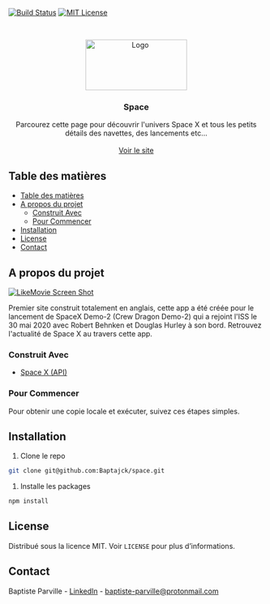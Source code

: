 <!-- PROJECT SHIELDS -->
[![Build Status][build-shield]]()
[![MIT License][license-shield]][license-url]



<!-- PROJECT LOGO -->
<br />
<p align="center">
  <a href="http://space.baptjack.fr">
    <img src="https://i.imgur.com/YD0CVyW.png" alt="Logo" width="200" height="100">
  </a>

  <h3 align="center">Space</h3>

  <p align="center">
    Parcourez cette page pour découvrir l'univers Space X et tous les petits détails des navettes, des lancements etc...
    <br />
    <br />
    <a href="http://space.baptjack.fr">Voir le site</a>
  </p>
</p>



<!-- TABLE OF CONTENTS -->
## Table des matières

- [Table des matières](#table-des-matières)
- [A propos du projet](#a-propos-du-projet)
  - [Construit Avec](#construit-avec)
  - [Pour Commencer](#pour-commencer)
- [Installation](#installation)
- [License](#license)
- [Contact](#contact)



<!-- ABOUT THE PROJECT -->
## A propos du projet

[![LikeMovie Screen Shot][product-screenshot]](https://i.imgur.com/IYOJ3VA.png)

Premier site construit totalement en anglais, cette app a été créée pour le lancement de SpaceX Demo-2 (Crew Dragon Demo-2) qui a rejoint l'ISS le 30 mai 2020 avec Robert Behnken et Douglas Hurley à son bord. Retrouvez l'actualité de Space X au travers cette app.

### Construit Avec

* [Space X (API)](https://docs.spacexdata.com/)

<!-- GETTING STARTED -->
### Pour Commencer

Pour obtenir une copie locale et exécuter, suivez ces étapes simples.

## Installation

1. Clone le repo
```sh
git clone git@github.com:Baptajck/space.git
```
1. Installe les packages
```sh
npm install
```

<!-- LICENSE -->
## License

Distribué sous la licence MIT. Voir `LICENSE` pour plus d’informations.



<!-- CONTACT -->
## Contact

Baptiste Parville - [LinkedIn](https://linkedin.com/in/baptiste-parville) - baptiste-parville@protonmail.com


<!-- MARKDOWN LINKS & IMAGES -->
[build-shield]: https://img.shields.io/badge/build-passing-brightgreen.svg?style=flat-square
[contributors-shield]: https://img.shields.io/badge/contributors-1-orange.svg?style=flat-square
[license-shield]: https://img.shields.io/badge/license-MIT-blue.svg?style=flat-square
[license-url]: https://choosealicense.com/licenses/mit
[linkedin-shield]: https://img.shields.io/badge/-LinkedIn-black.svg?style=flat-square&logo=linkedin&colorB=555
[linkedin-url]: https://linkedin.com/in/othneildrew
[product-screenshot]: https://i.imgur.com/mKEPb6Z.png
